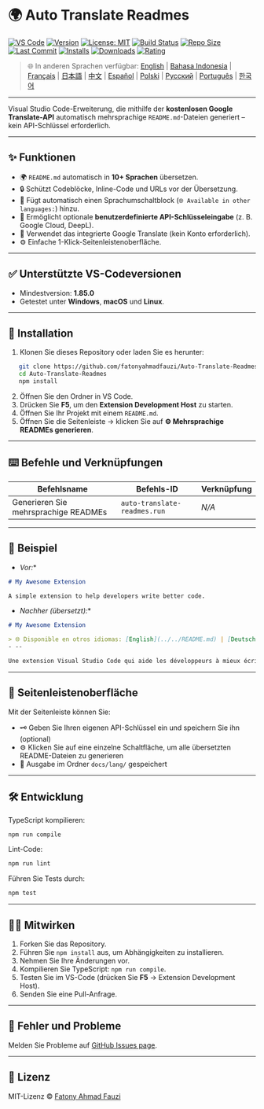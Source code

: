 # 🌍 Auto Translate Readmes

[![VS Code](https://img.shields.io/badge/VS%20Code-1.85.0+-blue.svg)](https://code.visualstudio.com/)
[![Version](https://img.shields.io/github/v/release/fatonyahmadfauzi/Auto-Translate-Readmes?color=blue.svg)](https://github.com/fatonyahmadfauzi/Auto-Translate-Readmes/releases)
[![License: MIT](https://img.shields.io/github/license/fatonyahmadfauzi/Auto-Translate-Readmes?color=green.svg)](LICENSE)
[![Build Status](https://github.com/fatonyahmadfauzi/Auto-Translate-Readmes/actions/workflows/main.yml/badge.svg)](https://github.com/fatonyahmadfauzi/Auto-Translate-Readmes/actions)
[![Repo Size](https://img.shields.io/github/repo-size/fatonyahmadfauzi/Auto-Translate-Readmes?color=yellow.svg)](https://github.com/fatonyahmadfauzi/Auto-Translate-Readmes)
[![Last Commit](https://img.shields.io/github/last-commit/fatonyahmadfauzi/Auto-Translate-Readmes?color=brightgreen.svg)](https://github.com/fatonyahmadfauzi/Auto-Translate-Readmes/commits/main)
[![Installs](https://vsmarketplacebadges.dev/installs-short/fatonyahmadfauzi.auto-translate-readmes.svg)](https://marketplace.visualstudio.com/items?itemName=fatonyahmadfauzi.auto-translate-readmes)
[![Downloads](https://vsmarketplacebadges.dev/downloads-short/fatonyahmadfauzi.auto-translate-readmes.svg)](https://marketplace.visualstudio.com/items?itemName=fatonyahmadfauzi.auto-translate-readmes)
[![Rating](https://vsmarketplacebadges.dev/rating-short/fatonyahmadfauzi.auto-translate-readmes.svg)](https://marketplace.visualstudio.com/items?itemName=fatonyahmadfauzi.auto-translate-readmes)

> 🌐 In anderen Sprachen verfügbar: [English](../../README.md) | [Bahasa Indonesia](README-ID.md) | [Français](README-FR.md) | [日本語](README-JP.md) | [中文](README-ZH.md) | [Español](README-ES.md) | [Polski](README-PL.md) | [Русский](README-RU.md) | [Português](README-PT.md) | [한국어](README-KO.md)

---

Visual Studio Code-Erweiterung, die mithilfe der **kostenlosen Google Translate-API** automatisch mehrsprachige `README.md`-Dateien generiert – kein API-Schlüssel erforderlich.
- --

## ✨ Funktionen
- 🌍 `README.md` automatisch in **10+ Sprachen** übersetzen.
- 🔒 Schützt Codeblöcke, Inline-Code und URLs vor der Übersetzung.
- 💬 Fügt automatisch einen Sprachumschaltblock (`🌐 Available in other languages:`) hinzu.
- 💾 Ermöglicht optionale **benutzerdefinierte API-Schlüsseleingabe** (z. B. Google Cloud, DeepL).
- 🧠 Verwendet das integrierte Google Translate (kein Konto erforderlich).
- ⚙️ Einfache 1-Klick-Seitenleistenoberfläche.
- --

## ✅ Unterstützte VS-Codeversionen
- Mindestversion: **1.85.0**
- Getestet unter **Windows**, **macOS** und **Linux**.
- --

## 🧩 Installation

1. Klonen Sie dieses Repository oder laden Sie es herunter:
```bash
   git clone https://github.com/fatonyahmadfauzi/Auto-Translate-Readmes.git
   cd Auto-Translate-Readmes
   npm install
   ```
2. Öffnen Sie den Ordner in VS Code.
3. Drücken Sie **F5**, um den **Extension Development Host** zu starten.
4. Öffnen Sie Ihr Projekt mit einem `README.md`.
5. Öffnen Sie die Seitenleiste → klicken Sie auf **⚙️ Mehrsprachige READMEs generieren**.
- --

## ⌨️ Befehle und Verknüpfungen

|Befehlsname |Befehls-ID |Verknüpfung |
| ----------------------------- | ---------------------------- |-------- |
|Generieren Sie mehrsprachige READMEs |`auto-translate-readmes.run` |_N/A_ |
- --

## 🧠 Beispiel
- *Vor:**

```md
# My Awesome Extension

A simple extension to help developers write better code.
```
- *Nachher (übersetzt):**

```md
# My Awesome Extension

> 🌐 Disponible en otros idiomas: [English](../../README.md) | [Deutsch](README-DE.md) | [Français](README-FR.md)
- --

Une extension Visual Studio Code qui aide les développeurs à mieux écrire du code.
```
- --

## 🧠 Seitenleistenoberfläche

Mit der Seitenleiste können Sie:
- 🗝️ Geben Sie Ihren eigenen API-Schlüssel ein und speichern Sie ihn (optional)
- ⚙️ Klicken Sie auf eine einzelne Schaltfläche, um alle übersetzten README-Dateien zu generieren
- 📁 Ausgabe im Ordner `docs/lang/` gespeichert
- --

## 🛠️ Entwicklung

TypeScript kompilieren:

```bash
npm run compile
```

Lint-Code:

```bash
npm run lint
```

Führen Sie Tests durch:

```bash
npm test
```
- --

## 🧑‍💻 Mitwirken

1. Forken Sie das Repository.
2. Führen Sie `npm install` aus, um Abhängigkeiten zu installieren.
3. Nehmen Sie Ihre Änderungen vor.
4. Kompilieren Sie TypeScript: `npm run compile`.
5. Testen Sie im VS-Code (drücken Sie **F5** → Extension Development Host).
6. Senden Sie eine Pull-Anfrage.
- --

## 🐞 Fehler und Probleme

Melden Sie Probleme auf [GitHub Issues page](https://github.com/fatonyahmadfauzi/Auto-Translate-Readmes/issues).
- --

## 🧾 Lizenz

MIT-Lizenz © [Fatony Ahmad Fauzi](../../LICENSE)
